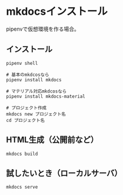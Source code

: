 # mkdocsインストール

pipenvで仮想環境を作る場合。

## インストール

    pipenv shell
    
    # 基本のmkdcosなら
    pipenv install mkdocs
    
    # マテリアル対応mkdcosなら
    pipenv install mkdocs-material
    
    # プロジェクト作成
    mkdocs new プロジェクト名
    cd プロジェクト名

## HTML生成（公開前など）
    mkdocs build

## 試したいとき（ローカルサーバ）
    mkdocs serve

